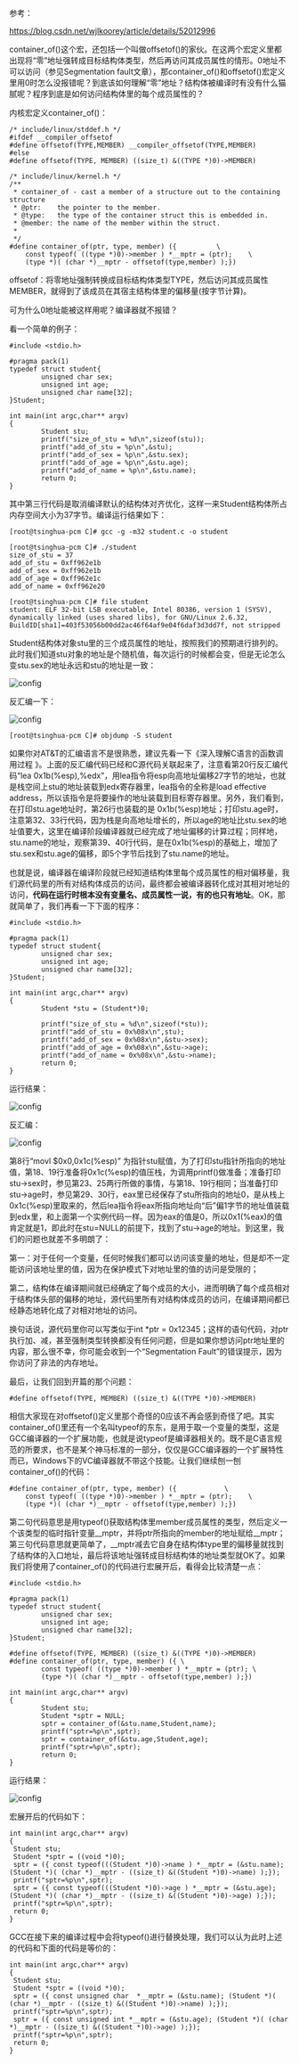 参考：

https://blog.csdn.net/wjlkoorey/article/details/52012996

container\_of()这个宏，还包括一个叫做offsetof()的家伙。在这两个宏定义里都出现将“零”地址强转成目标结构体类型，然后再访问其成员属性的情形。0地址不可以访问（参见Segmentation fault文章），那container\_of()和offsetof()宏定义里用0时怎么没报错呢？到底该如何理解“零”地址？结构体被编译时有没有什么猫腻呢？程序到底是如何访问结构体里的每个成员属性的？

内核宏定义container\_of()：

```
/* include/linux/stddef.h */
#ifdef __compiler_offsetof
#define offsetof(TYPE,MEMBER) __compiler_offsetof(TYPE,MEMBER)
#else
#define offsetof(TYPE, MEMBER) ((size_t) &((TYPE *)0)->MEMBER)

/* include/linux/kernel.h */
/**                                                          
 * container_of - cast a member of a structure out to the containing structure
 * @ptr:    the pointer to the member.
 * @type:   the type of the container struct this is embedded in.
 * @member: the name of the member within the struct.
 *  
 */ 
#define container_of(ptr, type, member) ({          \
    const typeof( ((type *)0)->member ) *__mptr = (ptr);    \
    (type *)( (char *)__mptr - offsetof(type,member) );})
```

offsetof：将零地址强制转换成目标结构体类型TYPE，然后访问其成员属性MEMBER，就得到了该成员在其宿主结构体里的偏移量(按字节计算)。

可为什么0地址能被这样用呢？编译器就不报错？

看一个简单的例子：

```
#include <stdio.h>

#pragma pack(1)
typedef struct student{
        unsigned char sex;
        unsigned int age;
        unsigned char name[32];
}Student;

int main(int argc,char** argv)
{
        Student stu;
        printf("size_of_stu = %d\n",sizeof(stu));
        printf("add_of_stu = %p\n",&stu);
        printf("add_of_sex = %p\n",&stu.sex);
        printf("add_of_age = %p\n",&stu.age);
        printf("add_of_name = %p\n",&stu.name);
        return 0;
}
```

其中第三行代码是取消编译默认的结构体对齐优化，这样一来Student结构体所占内存空间大小为37字节。编译运行结果如下：

```
[root@tsinghua-pcm C]# gcc -g -m32 student.c -o student

[root@tsinghua-pcm C]# ./student 
size_of_stu = 37
add_of_stu = 0xff962e1b
add_of_sex = 0xff962e1b
add_of_age = 0xff962e1c
add_of_name = 0xff962e20

[root@tsinghua-pcm C]# file student
student: ELF 32-bit LSB executable, Intel 80386, version 1 (SYSV), dynamically linked (uses shared libs), for GNU/Linux 2.6.32, BuildID[sha1]=403f53056b00dd2ac46f64af9e04f6daf3d3dd7f, not stripped
```

Student结构体对象stu里的三个成员属性的地址，按照我们的预期进行排列的。此时我们知道stu对象的地址是个随机值，每次运行的时候都会变，但是无论怎么变stu.sex的地址永远和stu的地址是一致：

![config](images/12.png)

反汇编一下：

![config](images/13.png)

```
[root@tsinghua-pcm C]# objdump -S student
```

如果你对AT&T的汇编语言不是很熟悉，建议先看一下《深入理解C语言的函数调用过程 》。上面的反汇编代码已经和C源代码关联起来了，注意看第20行反汇编代码“lea    0x1b(%esp),%edx”，用lea指令将esp向高地址偏移27字节的地址，也就是栈空间上stu的地址装载到edx寄存器里，lea指令的全称是load effective address，所以该指令是将要操作的地址装载到目标寄存器里。另外，我们看到，在打印stu.age地址时，第26行也装载的是 0x1b(%esp)地址；打印stu.age时，注意第32、33行代码，因为栈是向高地址增长的，所以age的地址比stu.sex的地址值要大，这里在编译阶段编译器就已经完成了地址偏移的计算过程；同样地，stu.name的地址，观察第39、40行代码，是在0x1b(%esp)的基础上，增加了stu.sex和stu.age的偏移，即5个字节后找到了stu.name的地址。

也就是说，编译器在编译阶段就已经知道结构体里每个成员属性的相对偏移量，我们源代码里的所有对结构体成员的访问，最终都会被编译器转化成对其相对地址的访问，**代码在运行时根本没有变量名、成员属性一说，有的也只有地址**。OK，那就简单了，我们再看一下下面的程序：

```
#include <stdio.h>

#pragma pack(1)
typedef struct student{
        unsigned char sex;
        unsigned int age;
        unsigned char name[32];
}Student;

int main(int argc,char** argv)
{
        Student *stu = (Student*)0;

        printf("size_of_stu = %d\n",sizeof(*stu));
        printf("add_of_stu = 0x%08x\n",stu);
        printf("add_of_sex = 0x%08x\n",&stu->sex);
        printf("add_of_age = 0x%08x\n",&stu->age);
        printf("add_of_name = 0x%08x\n",&stu->name);
        return 0;
}
```

运行结果：

![config](images/14.png)

反汇编：

![config](images/15.png)

第8行“movl   $0x0,0x1c(%esp)” 为指针stu赋值，为了打印stu指针所指向的地址值，第18、19行准备将0x1c(%esp)的值压栈，为调用printf()做准备；准备打印stu->sex时，参见第23、25两行所做的事情，与第18、19行相同；当准备打印stu->age时，参见第29、30行，eax里已经保存了stu所指向的地址0，是从栈上0x1c(%esp)里取来的，然后lea指令将eax所指向地址向“后”偏1字节的地址值装载到edx里，和上面第一个实例代码一样。因为eax的值是0，所以0x1(%eax)的值肯定就是1，即此时在stu=NULL的前提下，找到了stu->age的地址。到这里，我们的问题也就差不多明朗了：
   
第一：对于任何一个变量，任何时候我们都可以访问该变量的地址，但是却不一定能访问该地址里的值，因为在保护模式下对地址里的值的访问是受限的；

第二，结构体在编译期间就已经确定了每个成员的大小，进而明确了每个成员相对于结构体头部的偏移的地址，源代码里所有对结构体成员的访问，在编译期间都已经静态地转化成了对相对地址的访问。
   
换句话说，源代码里你可以写类似于int *ptr = 0x12345；这样的语句代码，对ptr执行加、减，甚至强制类型转换都没有任何问题，但是如果你想访问ptr地址里的内容，那么很不幸，你可能会收到一个“Segmentation Fault”的错误提示，因为你访问了非法的内存地址。

最后，让我们回到开篇的那个问题：

```
#define offsetof(TYPE, MEMBER) ((size_t) &((TYPE *)0)->MEMBER)
```

相信大家现在对offsetof()定义里那个奇怪的0应该不再会感到奇怪了吧。其实container\_of()里还有一个名叫typeof的东东，是用于取一个变量的类型，这是GCC编译器的一个扩展功能，也就是说typeof是编译器相关的。既不是C语言规范的所要求，也不是某个神马标准的一部分，仅仅是GCC编译器的一个扩展特性而已，Windows下的VC编译器就不带这个技能。让我们继续刨一刨container\_of()的代码：

```
#define container_of(ptr, type, member) ({            \
    const typeof( ((type *)0)->member ) *__mptr = (ptr);    \
    (type *)( (char *)__mptr - offsetof(type,member) );})
```

第二句代码意思是用typeof()获取结构体里member成员属性的类型，然后定义一个该类型的临时指针变量\_\_mptr，并将ptr所指向的member的地址赋给\_\_mptr；第三句代码意思就更简单了，\_\_mptr减去它自身在结构体type里的偏移量就找到了结构体的入口地址，最后将该地址强转成目标结构体的地址类型就OK了。如果我们将使用了container\_of()的代码进行宏展开后，看得会比较清楚一点：

```
#include <stdio.h>

#pragma pack(1)
typedef struct student{
        unsigned char sex;
        unsigned int age;
        unsigned char name[32];
}Student;

#define offsetof(TYPE, MEMBER) ((size_t) &((TYPE *)0)->MEMBER)
#define container_of(ptr, type, member) ({ \
        const typeof( ((type *)0)->member ) *__mptr = (ptr); \
        (type *)( (char *)__mptr - offsetof(type,member) );})

int main(int argc,char** argv)
{
        Student stu;
        Student *sptr = NULL;
        sptr = container_of(&stu.name,Student,name);
        printf("sptr=%p\n",sptr);
        sptr = container_of(&stu.age,Student,age);
        printf("sptr=%p\n",sptr);
        return 0;
}
```

运行结果：

![config](images/16.png)

宏展开后的代码如下：

```
int main(int argc,char** argv)
{
 Student stu;
 Student *sptr = ((void *)0);
 sptr = ({ const typeof(((Student *)0)->name ) *__mptr = (&stu.name); (Student *)( (char *)__mptr - ((size_t) &((Student *)0)->name) );});
 printf("sptr=%p\n",sptr);
 sptr = ({ const typeof(((Student *)0)->age ) *__mptr = (&stu.age); (Student *)( (char *)__mptr - ((size_t) &((Student *)0)->age) );});
 printf("sptr=%p\n",sptr);
 return 0;
}
```

GCC在接下来的编译过程中会将typeof()进行替换处理，我们可以认为此时上述的代码和下面的代码是等价的：

```
int main(int argc,char** argv)
{
 Student stu;
 Student *sptr = ((void *)0);
 sptr = ({ const unsigned char  *__mptr = (&stu.name); (Student *)( (char *)__mptr - ((size_t) &((Student *)0)->name) );});
 printf("sptr=%p\n",sptr);
 sptr = ({ const unsigned int *__mptr = (&stu.age); (Student *)( (char *)__mptr - ((size_t) &((Student *)0)->age) );});
 printf("sptr=%p\n",sptr);
 return 0;
}
```